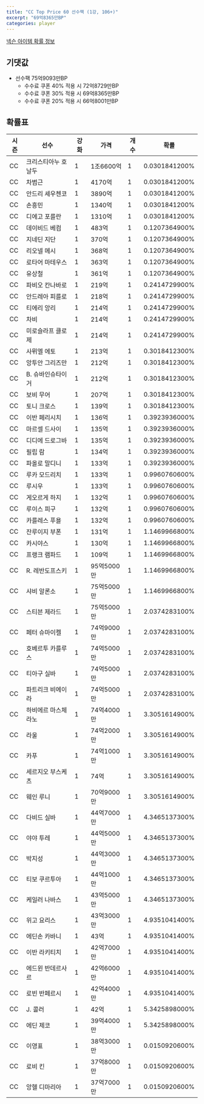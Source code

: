 ```yaml
---
title: "CC Top Price 60 선수팩 (1강, 106+)"
excerpt: "69억8365만BP"
categories: player
---
```

[넥슨 아이템 확률 정보](http://iteminfo.nexon.com/probability/fo4?sn=7332)

## 기댓값
  - 선수팩 75억9093만BP
    - 수수료 쿠폰 40% 적용 시 72억8729만BP
    - 수수료 쿠폰 30% 적용 시 69억8365만BP
    - 수수료 쿠폰 20% 적용 시 66억8001만BP


## 확률표

|시즌|선수|강화|가격|개수|확률|
|---|---|---|---|---|---|
|CC|크리스티아누 호날두|1|1조6600억|1|0.0301841200%|
|CC|차범근|1|4170억|1|0.0301841200%|
|CC|안드리 셰우첸코|1|3890억|1|0.0301841200%|
|CC|손흥민|1|1340억|1|0.0301841200%|
|CC|디에고 포를란|1|1310억|1|0.0301841200%|
|CC|데이비드 베컴|1|483억|1|0.1207364900%|
|CC|지네딘 지단|1|370억|1|0.1207364900%|
|CC|리오넬 메시|1|368억|1|0.1207364900%|
|CC|로타어 마테우스|1|363억|1|0.1207364900%|
|CC|유상철|1|361억|1|0.1207364900%|
|CC|파비오 칸나바로|1|219억|1|0.2414729900%|
|CC|안드레아 피를로|1|218억|1|0.2414729900%|
|CC|티에리 앙리|1|214억|1|0.2414729900%|
|CC|차비|1|214억|1|0.2414729900%|
|CC|미로슬라프 클로제|1|214억|1|0.2414729900%|
|CC|사뮈엘 에토|1|213억|1|0.3018412300%|
|CC|앙투안 그리즈만|1|212억|1|0.3018412300%|
|CC|B. 슈바인슈타이거|1|212억|1|0.3018412300%|
|CC|보비 무어|1|207억|1|0.3018412300%|
|CC|토니 크로스|1|139억|1|0.3018412300%|
|CC|이반 페리시치|1|136억|1|0.3923936000%|
|CC|마르셀 드사이|1|135억|1|0.3923936000%|
|CC|디디에 드로그바|1|135억|1|0.3923936000%|
|CC|필립 람|1|134억|1|0.3923936000%|
|CC|파올로 말디니|1|133억|1|0.3923936000%|
|CC|루카 모드리치|1|133억|1|0.9960760600%|
|CC|루시우|1|133억|1|0.9960760600%|
|CC|게오르게 하지|1|132억|1|0.9960760600%|
|CC|루이스 피구|1|132억|1|0.9960760600%|
|CC|카를레스 푸욜|1|132억|1|0.9960760600%|
|CC|잔루이지 부폰|1|131억|1|1.1469966800%|
|CC|카시야스|1|130억|1|1.1469966800%|
|CC|프랭크 램파드|1|109억|1|1.1469966800%|
|CC|R. 레반도프스키|1|95억5000만|1|1.1469966800%|
|CC|샤비 알론소|1|75억5000만|1|1.1469966800%|
|CC|스티븐 제라드|1|75억5000만|1|2.0374283100%|
|CC|페터 슈마이켈|1|74억9000만|1|2.0374283100%|
|CC|호베르투 카를루스|1|74억5000만|1|2.0374283100%|
|CC|티아구 실바|1|74억5000만|1|2.0374283100%|
|CC|파트리크 비에이라|1|74억5000만|1|2.0374283100%|
|CC|하비에르 마스체라노|1|74억4000만|1|3.3051614900%|
|CC|라울|1|74억2000만|1|3.3051614900%|
|CC|카푸|1|74억1000만|1|3.3051614900%|
|CC|세르지오 부스케츠|1|74억|1|3.3051614900%|
|CC|웨인 루니|1|70억9000만|1|3.3051614900%|
|CC|다비드 실바|1|44억7000만|1|4.3465137300%|
|CC|야야 투레|1|44억5000만|1|4.3465137300%|
|CC|박지성|1|44억3000만|1|4.3465137300%|
|CC|티보 쿠르투아|1|44억1000만|1|4.3465137300%|
|CC|케일러 나바스|1|43억5000만|1|4.3465137300%|
|CC|위고 요리스|1|43억3000만|1|4.9351041400%|
|CC|에딘손 카바니|1|43억|1|4.9351041400%|
|CC|이반 라키티치|1|42억7000만|1|4.9351041400%|
|CC|에드윈 반데르사르|1|42억6000만|1|4.9351041400%|
|CC|로빈 반페르시|1|42억4000만|1|4.9351041400%|
|CC|J. 콜러|1|42억|1|5.3425898000%|
|CC|에딘 제코|1|39억4000만|1|5.3425898000%|
|CC|이영표|1|38억3000만|1|0.0150920600%|
|CC|로비 킨|1|37억8000만|1|0.0150920600%|
|CC|앙헬 디마리아|1|37억7000만|1|0.0150920600%|
